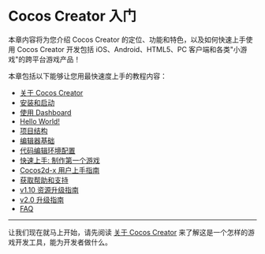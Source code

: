 # Cocos Creator 入门

本章内容将为您介绍 Cocos Creator 的定位、功能和特色，以及如何快速上手使用 Cocos Creator 开发包括 iOS、Android、HTML5、PC 客户端和各类"小游戏"的跨平台游戏产品！

本章包括以下能够让您用最快速度上手的教程内容：

- [关于 Cocos Creator](introduction.md)
- [安装和启动](install.md)
- [使用 Dashboard](dashboard.md)
- [Hello World!](hello-world.md)
- [项目结构](project-structure.md)
- [编辑器基础](basics/editor-overview.md)
- [代码编辑环境配置](coding-setup.md)
- [快速上手: 制作第一个游戏](quick-start.md)
- [Cocos2d-x 用户上手指南](cocos2d-x-guide.md)
- [获取帮助和支持](support.md)
- [v1.10 资源升级指南](../release-notes/raw-asset-migration.md)
- [v2.0 升级指南](../release-notes/upgrade-guide-v2.0.md)
- [FAQ](faq.md)

---

让我们现在就马上开始，请先阅读 [关于 Cocos Creator](introduction.md) 来了解这是一个怎样的游戏开发工具，能为开发者做什么。